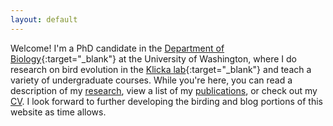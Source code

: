 ```yaml
---
layout: default
---
```


Welcome! I'm a PhD candidate in the [Department of Biology](https://www.biology.washington.edu/){:target="_blank"} at the University of Washington, where I do research on bird evolution in the [Klicka lab](https://klickalab.com/){:target="_blank"} and teach a variety of undergraduate courses. While you're here, you can read a description of my [research](research.md), view a list of my [publications](publications.md), or check out my [CV](cv.md). I look forward to further developing the birding and blog portions of this website as time allows.